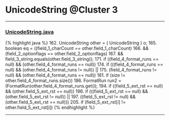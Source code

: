 # UnicodeString @Cluster 3

***

### [UnicodeString.java](https://searchcode.com/codesearch/view/15642397/)
{% highlight java %}
162. UnicodeString other = ( UnicodeString ) o;
165. boolean eq = ((field_1_charCount == other.field_1_charCount)
166.         && (field_2_optionflags == other.field_2_optionflags)
167.         && field_3_string.equals(other.field_3_string));
171. if ((field_4_format_runs == null) && (other.field_4_format_runs == null))
174. if (((field_4_format_runs == null) && (other.field_4_format_runs != null)) ||
175.      (field_4_format_runs != null) && (other.field_4_format_runs == null))
181. if (size != other.field_4_format_runs.size())
186.   FormatRun run2 = (FormatRun)other.field_4_format_runs.get(i);
194. if ((field_5_ext_rst == null) && (other.field_5_ext_rst == null))
196. if (((field_5_ext_rst == null) && (other.field_5_ext_rst != null)) ||
197.     ((field_5_ext_rst != null) && (other.field_5_ext_rst == null)))
205.   if (field_5_ext_rst[i] != other.field_5_ext_rst[i])
{% endhighlight %}

***

